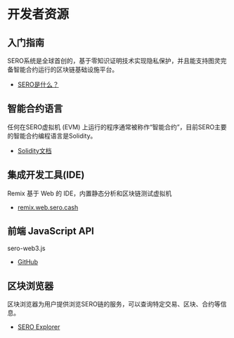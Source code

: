 # 开发者资源

## 入门指南

SERO系统是全球首创的，基于零知识证明技术实现隐私保护，并且能支持图灵完备智能合约运行的区块链基础设施平台。

* [SERO是什么？](https://wiki.sero.cash/zh/index.html?file=home-Home)


## 智能合约语言

任何在SERO虚拟机 (EVM) 上运行的程序通常被称作“智能合约”，目前SERO主要的智能合约编程语言是Solidity。

* [Solidity文档](https://solidity.readthedocs.io/en/v0.4.25/)


## 集成开发工具(IDE)

Remix 基于 Web 的 IDE，内置静态分析和区块链测试虚拟机

* [remix.web.sero.cash](http://remix.web.sero.cash)


## 前端 JavaScript API

sero-web3.js

* [GitHub](https://github.com/sero-cash/console)

## 区块浏览器

区块浏览器为用户提供浏览SERO链的服务，可以查询特定交易、区块、合约等信息。

* [SERO Explorer](https://explorer.sero.cash)
